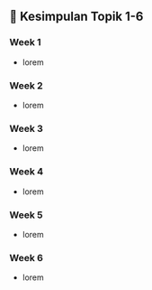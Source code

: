## 📝 Kesimpulan Topik 1-6

### Week 1
- lorem

### Week 2
- lorem

### Week 3
- lorem

### Week 4
- lorem

### Week 5
- lorem

### Week 6
- lorem
